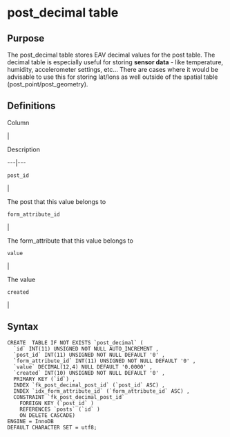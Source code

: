 # post_decimal table



## Purpose

The post_decimal table stores EAV decimal values for the post table. The
decimal table is especially useful for storing **sensor data** \- like
temperature, humidity, accelerometer settings, etc... There are cases where it
would be advisable to use this for storing lat/lons as well outside of the
spatial table (post_point/post_geometry).

## Definitions

Column

|

Description  
  
---|---  
  
`post_id`

|

The post that this value belongs to  
  
`form_attribute_id`

|

The form_attribute that this value belongs to  
  
`value`

|

The value  
  
`created`

|  
  
## Syntax

    
    
    CREATE  TABLE IF NOT EXISTS `post_decimal` (
      `id` INT(11) UNSIGNED NOT NULL AUTO_INCREMENT ,
      `post_id` INT(11) UNSIGNED NOT NULL DEFAULT '0' ,
      `form_attribute_id` INT(11) UNSIGNED NOT NULL DEFAULT '0' ,
      `value` DECIMAL(12,4) NULL DEFAULT '0.0000' ,
      `created` INT(10) UNSIGNED NOT NULL DEFAULT '0' ,
      PRIMARY KEY (`id`) ,
      INDEX `fk_post_decimal_post_id` (`post_id` ASC) ,
      INDEX `idx_form_attribute_id` (`form_attribute_id` ASC) ,
      CONSTRAINT `fk_post_decimal_post_id`
        FOREIGN KEY (`post_id` )
        REFERENCES `posts` (`id` )
        ON DELETE CASCADE)
    ENGINE = InnoDB
    DEFAULT CHARACTER SET = utf8;
    

